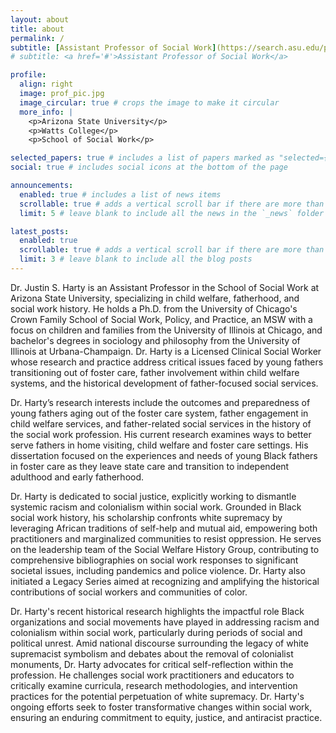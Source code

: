```yaml
---
layout: about
title: about
permalink: /
subtitle: [Assistant Professor of Social Work](https://search.asu.edu/profile/4157923)
# subtitle: <a href='#'>Assistant Professor of Social Work</a>

profile:
  align: right
  image: prof_pic.jpg
  image_circular: true # crops the image to make it circular
  more_info: |
    <p>Arizona State University</p>
    <p>Watts College</p>
    <p>School of Social Work</p>

selected_papers: true # includes a list of papers marked as "selected={true}"
social: true # includes social icons at the bottom of the page

announcements:
  enabled: true # includes a list of news items
  scrollable: true # adds a vertical scroll bar if there are more than 3 news items
  limit: 5 # leave blank to include all the news in the `_news` folder

latest_posts:
  enabled: true
  scrollable: true # adds a vertical scroll bar if there are more than 3 new posts items
  limit: 3 # leave blank to include all the blog posts
---
```


Dr. Justin S. Harty is an Assistant Professor in the School of Social Work at Arizona State University, specializing in child welfare, fatherhood, and social work history. He holds a Ph.D. from the University of Chicago's Crown Family School of Social Work, Policy, and Practice, an MSW with a focus on children and families from the University of Illinois at Chicago, and bachelor's degrees in sociology and philosophy from the University of Illinois at Urbana-Champaign. Dr. Harty is a Licensed Clinical Social Worker whose research and practice address critical issues faced by young fathers transitioning out of foster care, father involvement within child welfare systems, and the historical development of father-focused social services.

Dr. Harty’s research interests include the outcomes and preparedness of young fathers aging out of the foster care system, father engagement in child welfare services, and father-related social services in the history of the social work profession. His current research examines ways to better serve fathers in home visiting, child welfare and foster care settings. His dissertation focused on the experiences and needs of young Black fathers in foster care as they leave state care and transition to independent adulthood and early fatherhood.

Dr. Harty is dedicated to social justice, explicitly working to dismantle systemic racism and colonialism within social work. Grounded in Black social work history, his scholarship confronts white supremacy by leveraging African traditions of self-help and mutual aid, empowering both practitioners and marginalized communities to resist oppression. He serves on the leadership team of the Social Welfare History Group, contributing to comprehensive bibliographies on social work responses to significant societal issues, including pandemics and police violence. Dr. Harty also initiated a Legacy Series aimed at recognizing and amplifying the historical contributions of social workers and communities of color.

Dr. Harty's recent historical research highlights the impactful role Black organizations and social movements have played in addressing racism and colonialism within social work, particularly during periods of social and political unrest. Amid national discourse surrounding the legacy of white supremacist symbolism and debates about the removal of colonialist monuments, Dr. Harty advocates for critical self-reflection within the profession. He challenges social work practitioners and educators to critically examine curricula, research methodologies, and intervention practices for the potential perpetuation of white supremacy. Dr. Harty's ongoing efforts seek to foster transformative changes within social work, ensuring an enduring commitment to equity, justice, and antiracist practice.
